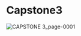 # Capstone3

![CAPSTONE 3_page-0001](https://github.com/user-attachments/assets/ec74a2bd-2d20-47e4-92ca-e2b123eeb527)
